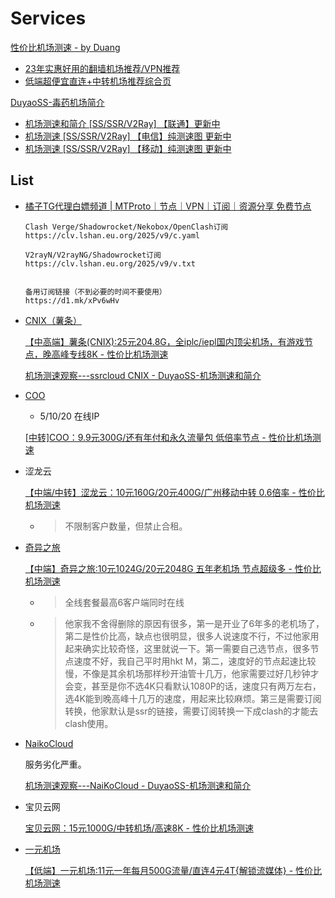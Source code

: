 # Services
[性价比机场测速 - by Duang](https://duangks.com/)
- [23年实惠好用的翻墙机场推荐/VPN推荐](https://duangks.com/archives/112/)
- [低端超便宜直连+中转机场推荐综合页](https://duangks.com/archives/57/)

[DuyaoSS-毒药机场简介](http://387099.blogspot.com/)
- [机场测速和简介 \[SS/SSR/V2Ray\] 【联通】更新中](https://www.duyaoss.com/archives/3/)
- [机场测速 \[SS/SSR/V2Ray\] 【电信】纯测速图 更新中](http://387099.blogspot.com/2019/04/ssssr.html)
- [机场测速 \[SS/SSR/V2Ray\] 【移动】纯测速图 更新中](https://www.duyaoss.com/archives/1031/)

## List
- [橘子TG代理白嫖频道 | MTProto｜节点｜VPN｜订阅｜资源分享 免费节点](https://t.me/juzibaipiao)
  ```
  Clash Verge/Shadowrocket/Nekobox/OpenClash订阅
  https://clv.lshan.eu.org/2025/v9/c.yaml

  V2rayN/V2rayNG/Shadowrocket订阅
  https://clv.lshan.eu.org/2025/v9/v.txt


  备用订阅链接（不到必要的时间不要使用）
  https://d1.mk/xPv6wHv
  ```

- [CNIX（薯条）](https://support.dellcomputer.online/)
  
  [【中高端】薯条(CNIX):25元204.8G，全iplc/iepl国内顶尖机场，有游戏节点，晚高峰专线8K - 性价比机场测速](https://duangks.com/archives/32/)

  [机场测速观察---ssrcloud CNIX - DuyaoSS-机场测速和简介](https://www.duyaoss.com/archives/376/)

- [COO](https://web.coo.wiki/)
  - 5/10/20 在线IP

  [\[中转\]COO：9.9元300G/还有年付和永久流量包 低倍率节点 - 性价比机场测速](https://duangks.com/archives/129/)

- 涩龙云

  [【中端/中转】涩龙云：10元160G/20元400G/广州移动中转 0.6倍率 - 性价比机场测速](https://duangks.com/archives/102/)
  - > 不限制客户数量，但禁止合租。

- [奇异之旅](https://www.q1travel.cloud/)
  
  [【中端】奇异之旅:10元1024G/20元2048G 五年老机场 节点超级多 - 性价比机场测速](https://www.duangks.com/archives/7/)
  - > 全线套餐最高6客户端同时在线
  - > 他家我不舍得删除的原因有很多，第一是开业了6年多的老机场了，第二是性价比高，缺点也很明显，很多人说速度不行，不过他家用起来确实比较奇怪，这里就说一下。第一需要自己选节点，很多节点速度不好，我自己平时用hkt M，第二，速度好的节点起速比较慢，不像是其余机场那样秒开油管十几万，他家需要过好几秒钟才会变，甚至是你不选4K只看默认1080P的话，速度只有两万左右，选4K能到晚高峰十几万的速度，用起来比较麻烦。第三是需要订阅转换，他家默认是ssr的链接，需要订阅转换一下成clash的才能去clash使用。

- [NaikoCloud](https://naiko.cloud/)
  
  服务劣化严重。

  [机场测速观察---NaiKoCloud - DuyaoSS-机场测速和简介](https://www.duyaoss.com/archives/6072/)

- 宝贝云网

  [宝贝云网：15元1000G/中转机场/高速8K - 性价比机场测速](https://duangks.com/archives/54/)

- [一元机场](https://一元机场.com/)

  [【低端】一元机场:11元一年每月500G流量/直连4元4T{解锁流媒体} - 性价比机场测速](https://www.duangks.com/archives/58/)